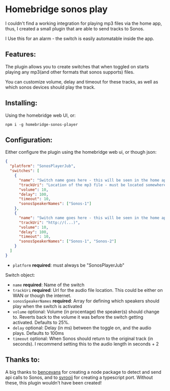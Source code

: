 # Homebridge sonos play

I couldn't find a working integration for playing mp3 files via the home app, thus, I created a small plugin that are able to send tracks to Sonos.

I Use this for an alarm - the switch is easily automatable inside the app.

## Features:

The plugin allows you to create switches that when toggled on starts playing any mp3(and other formats that sonos supports) files.

You can customize volume, delay and timeout for these tracks, as well as which sonos devices should play the track.

## Installing:

Using the homebridge web UI, or:

```
npm i -g homebridge-sonos-player
```

## Configuration:

Either configure the plugin using the homebridge web ui, or though json:

```json
{
  "platform": "SonosPlayerJub",
  "switches": [
    {
      "name": "Switch name goes here - this will be seen in the home app",
      "trackUri": "Location of the mp3 file - must be located somewhere the Sonos devices can find it",
      "volume": 10,
      "delay": 100,
      "timeout": 10,
      "sonosSpeakerNames": ["Sonos-1"]
    },
    {
      "name": "Switch name goes here - this will be seen in the home app",
      "trackUri": "http://(...)",
      "volume": 10,
      "delay": 100,
      "timeout": 10,
      "sonosSpeakerNames": ["Sonos-1", "Sonos-2"]
    }
  ]
}
```

- `platform` **required**: must always be "SonosPlayerJub"

Switch object:

- `name` **required**: Name of the switch
- `trackUri` **required**: Url for the audio file location. This could be either on WAN or though the internet.
- `sonosSpeakerNames` **required**: Array for defining which speakers should play when the switch is activated
- `volume` optional: Volume (in procentage) the speaker(s) should change to. Reverts back to the volume it was before the switch getting activated. Defaults to 25%.
- `delay` optional: Delay (in ms) between the toggle on, and the audio plays. Defaults to 100ms
- `timeout` optional: When Sonos should return to the original track (in seconds). I recommend setting this to the audio length in seconds + 2

## Thanks to:

A big thanks to [bencevans](https://github.com/bencevans) for creating a node package to detect and send api calls to Sonos, and to [svrooij](https://github.com/svrooij) for creating a typescript port. Without these, this plugin wouldn't have been created!

